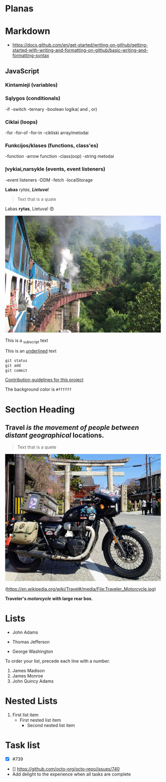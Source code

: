 # Planas


# Markdown

- https://docs.github.com/en/get-started/writing-on-github/getting-started-with-writing-and-formatting-on-github/basic-writing-and-formatting-syntax






## JavaScript

### Kintamieji (variables)

### Sąlygos (conditionals)
 -if
 -switch
 -ternary
 -boolean logika( and , or)
### Ciklai (loops)
 -for
 -for-of
 -for-in
 -cikliski array/metodai
### Funkcijos/klases (functions, class'es)

-function
-arrow function
-class(oop)
-string metodai


### Įvykiai,narsykle (events, event listeners)
-event listeners
-DDM
-fetch
-localStorage




**Labas** _rytas_, **_Lietuva_**!
> Text that is a quate

Labas **rytas**, Lietuva! 😍

![Screenshot of a comment on a GitHub issue showing an image, added in the Markdown, of an Octocat smiling and raising a tentacle.](mountain.jpg)


This is a <sub>subscript</sub> text

This is an <ins> underlined</ins> text




```
git status
git add
git commit
```

[Contribution guidelines for this project](docs/CONTRIBUTING.md)


The background color is `#ffffff`





# Section Heading 
<a name="my-custom-anchor-point"></a>


 ## **Travel** _is the movement of people between distant geographical_  **locations**.

>Text that is a quete
  

  ![Screenshot of a comment on a GitHub issue showing an image, added in the Markdown, of an Octocat smiling and raising a tentacle.](_Motorcycle.jpg)

  (https://en.wikipedia.org/wiki/Travel#/media/File:Traveler_Motorcycle.jpg)
  


 **Traveler's _motorcycle_ with large rear box.**



# Lists
* John Adams
- Thomas Jefferson
+ George Washington


To order your list, precede each line with a number.

1. James Madison
2. James Monroe
3. John Quincy Adams

# Nested Lists
 1. First list item
    - First nested list item
      - Second nested list item

# Task list
- [x] #739
- [] https://github.com/octo-org/octo-repo/issues/740
- Add delight to the experience when all tasks are complete 




<!-- This content will not appear in the rendered Markdown --!>













 


















